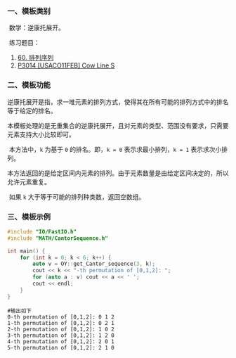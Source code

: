 ### 一、模板类别

​	数学：逆康托展开。

​	练习题目：

1. [60. 排列序列](https://leetcode.cn/problems/permutation-sequence/)
2. [P3014 [USACO11FEB] Cow Line S](https://www.luogu.com.cn/problem/P3014)



### 二、模板功能

​	逆康托展开是指，求一堆元素的排列方式，使得其在所有可能的排列方式中的排名等于给定的排名。

​	本模板处理的是无重集合的逆康托展开，且对元素的类型、范围没有要求，只需要元素支持大小比较即可。

​	本方法中，`k` 为基于 `0` 的排名。即，`k = 0` 表示求最小排列，`k = 1` 表示求次小排列。

​	本方法返回的是给定区间内元素的排列。由于元素数量是由给定区间决定的，所以允许元素重复。

​	如果 `k` 大于等于可能的排列种类数，返回空数组。


### 三、模板示例

```c++
#include "IO/FastIO.h"
#include "MATH/CantorSequence.h"

int main() {
    for (int k = 0; k < 6; k++) {
        auto v = OY::get_Cantor_sequence(3, k);
        cout << k << "-th permutation of [0,1,2]: ";
        for (auto a : v) cout << a << ' ';
        cout << endl;
    }
}
```

```
#输出如下
0-th permutation of [0,1,2]: 0 1 2 
1-th permutation of [0,1,2]: 0 2 1 
2-th permutation of [0,1,2]: 1 0 2 
3-th permutation of [0,1,2]: 1 2 0 
4-th permutation of [0,1,2]: 2 0 1 
5-th permutation of [0,1,2]: 2 1 0 

```

